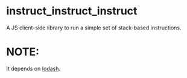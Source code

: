 # instruct_instruct_instruct
A JS client-side library to run a simple set of stack-based instructions.

# NOTE:

It depends on
[Iodash](https://lodash.com/).

